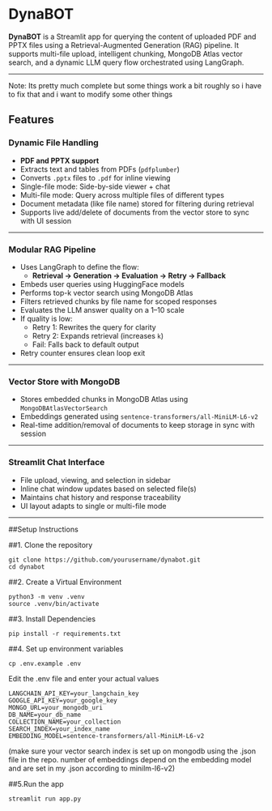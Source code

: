# DynaBOT

**DynaBOT** is a Streamlit app for querying the content of uploaded PDF and PPTX files using a Retrieval-Augmented Generation (RAG) pipeline. 
It supports multi-file upload, intelligent chunking, MongoDB Atlas vector search, and a dynamic LLM query flow orchestrated using LangGraph.

---
Note: Its pretty much complete but some things work a bit roughly so i have to fix that and i want to modify some other things

## Features

### Dynamic File Handling

- **PDF and PPTX support**
- Extracts text and tables from PDFs (`pdfplumber`)
- Converts `.pptx` files to `.pdf` for inline viewing
- Single-file mode: Side-by-side viewer + chat
- Multi-file mode: Query across multiple files of different types
- Document metadata (like file name) stored for filtering during retrieval
- Supports live add/delete of documents from the vector store to sync with UI session

---

### Modular RAG Pipeline

- Uses LangGraph to define the flow:
  - **Retrieval → Generation → Evaluation → Retry → Fallback**
- Embeds user queries using HuggingFace models
- Performs top-k vector search using MongoDB Atlas
- Filters retrieved chunks by file name for scoped responses
- Evaluates the LLM answer quality on a 1–10 scale
- If quality is low:
  - Retry 1: Rewrites the query for clarity
  - Retry 2: Expands retrieval (increases `k`)
  - Fail: Falls back to default output
- Retry counter ensures clean loop exit

---

### Vector Store with MongoDB

- Stores embedded chunks in MongoDB Atlas using `MongoDBAtlasVectorSearch`
- Embeddings generated using `sentence-transformers/all-MiniLM-L6-v2`
- Real-time addition/removal of documents to keep storage in sync with session

---

###  Streamlit Chat Interface

- File upload, viewing, and selection in sidebar
- Inline chat window updates based on selected file(s)
- Maintains chat history and response traceability
- UI layout adapts to single or multi-file mode

---

##Setup Instructions 

##1. Clone the repository
```
git clone https://github.com/yourusername/dynabot.git
cd dynabot
```

##2. Create a Virtual Environment
```
python3 -m venv .venv
source .venv/bin/activate
```
##3. Install Dependencies 
```
pip install -r requirements.txt
```

##4. Set up environment variables
```
cp .env.example .env
```
Edit the .env file and enter your actual values

```
LANGCHAIN_API_KEY=your_langchain_key
GOOGLE_API_KEY=your_google_key
MONGO_URL=your_mongodb_uri
DB_NAME=your_db_name
COLLECTION_NAME=your_collection
SEARCH_INDEX=your_index_name
EMBEDDING_MODEL=sentence-transformers/all-MiniLM-L6-v2
```
(make sure your vector search index is set up on mongodb using the .json file in the repo. number of embeddings depend on the embedding model and are set in my .json according to minilm-l6-v2)

##5.Run the app
```
streamlit run app.py
```



